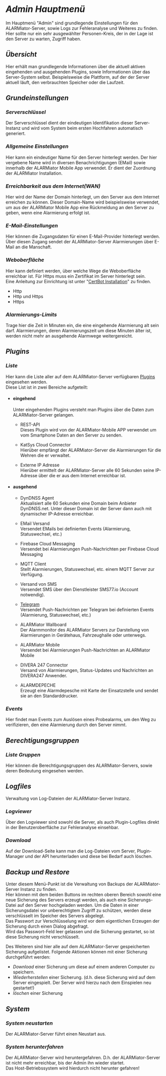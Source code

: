 # ***Admin Hauptmenü***
Im Hauptmenü "Admin" sind grundlegende Einstellungen für den ALARMiator-Server, sowie Logs zur Fehleranalyse und Weiteres zu finden. Hier sollte nur ein sehr ausgewählter Personen-Kreis, der in der Lage ist den Server zu warten, Zugriff haben.

## ***Übersicht***
Hier erhält man grundlegende Informationen über die aktuell aktiven eingehenden und ausgehenden Plugins, sowie Informationen über das Server-System selbst. Beispielsweise die Plattform, auf der der Server aktuell läuft, den verbrauchten Speicher oder die Laufzeit.

## ***Grundeinstellungen***
  ### ***Serverschlüssel***
  Der Serverschlüssel dient der eindeutigen Identifikation dieser Server-Instanz und wird vom System beim ersten Hochfahren automatisch generiert.

  ### ***Allgemeine Einstellungen***
  Hier kann ein eindeutiger Name für den Server hinterlegt werden. Der hier vergebene Name wird in diversen Benachrichtigungen (EMail) sowie innerhalb der ALARMiator Mobile App verwendet. Er dient der Zuordnung der ALARMiator Installation.
  
  ### ***Erreichbarkeit aus dem Internet(WAN)***
  Hier wird der Name der Domain hinterlegt, um den Server aus dem Internet erreichen zu können.
  Dieser Domain-Name wird beispielsweise verwendet, um aus der ALARMiator Mobile App eine Rückmeldung an den Server zu geben, wenn eine Alarmierung erfolgt ist.
  
  ### ***E-Mail-Einstellungen***
  Hier können die Zugangsdaten für einen E-Mail-Provider hinterlegt werden. Über diesen Zugang sendet der ALARMiator-Server Alarmierungen über E-Mail an die Manschaft.

  ### ***Weboberfläche***
  Hier kann definiert werden, über welche Wege die Weboberfläche erreichbar ist. Für Https muss ein Zertifikat im Server hinterlegt sein.  
  Eine Anleitung zur Einrichtung ist unter "[CertBot Installation](../../Installation/CertBot_installation.md)" zu finden.
  * Http
  * Http und Https
  * Https

  ### ***Alarmierungs-Limits***
  Trage hier die Zeit in Minuten ein, die eine eingehende Alarmierung alt sein darf. Alarmierungen, deren Alarmierungszeit um diese Minuten älter ist, werden nicht mehr an   ausgehende Alarmwege weitergereicht.

## ***Plugins***
  ### ***Liste***
  Hier kann die Liste aller auf dem ALARMiator-Server verfügbaren [Plugins](Plugins/Plugins.md) eingesehen werden.  
  Diese List ist in zwei Bereiche aufgeteilt:
  * #### eingehend  
    Unter eingehenden Plugins versteht man Plugins über die Daten zum ALARMiator-Server gelangen.
    * REST-API   
      Dieses Plugin wird von der ALARMiator-Mobile APP verwendet um vom Smartphone Daten an den Server zu senden.
    
    * KatSys Cloud Connector  
      Hierüber empfängt der ALARMiator-Server die Alarmierungen für die Wehren die er verwaltet.
    
    * Externe IP Adresse  
      Hierüber ermittelt der ALARMiator-Server alle 60 Sekunden seine IP-Adresse über die er aus dem Internet erreichbar ist.
    
  * #### ausgehend
    * DynDNSS Agent  
      Aktualisiert alle 60 Sekunden eine Domain beim Anbieter DynDNSS.net. Unter dieser Domain ist der Server dann auch mit dynamischer IP-Adresse erreichbar.

    * EMail Versand  
      Versendet EMails bei definierten Events (Alarmierung, Statuswechsel, etc.)
    
    * Firebase Cloud Messaging  
      Versendet bei Alarmierungen Push-Nachrichten per Firebase Cloud Messaging
    
    * MQTT Client  
      Stellt Alarmierungen, Statuswechsel, etc. einem MQTT Server zur Verfügung.
    
    * Versand von SMS  
      Versendet SMS über den Dienstleister SMS77.io (Account notwendig).
    
    * [Telegram](Plugins/Telegram-Plugin.md)  
      Versendet Push-Nachrichten per Telegram bei definierten Events (Alarmierung, Statuswechsel, etc.)
    
    * ALARMiator Wallboard  
      Der Alarmmonitor des ALARMiator Servers zur Darstellung von Alarmierungen in Gerätehaus, Fahrzeughalle oder unterwegs.
    
    * ALARMiator Mobile  
      Versendet bei Alarmierungen Push-Nachrichten an ALARMiator Mobile
    
    * DIVERA 247 Connector  
      Versand von Alarmierungen, Status-Updates und Nachrichten an DIVERA247 Anwender.
    
    * ALARMDEPECHE  
      Erzeugt eine Alarmdepesche mit Karte der Einsatzstelle und sendet sie an den Standarddrucker.  

  ### ***Events***
  Hier findet man Events zum Auslösen eines Probealarms, um den Weg zu verifizieren, den eine Alarmierung durch den Server nimmt.

## ***Berechtigungsgruppen***
  ### ***Liste Gruppen***
  Hier können die Berechtigungsgruppen des ALARMiator-Servers, sowie deren Bedeutung eingesehen werden.

## ***Logfiles***
Verwaltung von Log-Dateien der ALARMiator-Server Instanz.

  ### ***Logviewer***
  Über den Logviewer sind sowohl die Server, als auch Plugin-Logfiles direkt in der Benutzeroberfläche zur Fehleranalyse einsehbar.

  ### ***Download***
  Auf der Download-Seite kann man die Log-Dateien vom Server, Plugin-Manager und der API herunterladen und diese bei Bedarf auch löschen.

## ***Backup und Restore***
  Unter diesem Menü-Punkt ist die Verwaltung von Backups der ALARMiator-Server Instanz zu finden.  
  Hier können mit dem beiden Buttons im rechten oberen Bereich sowohl eine neue Sicherung des Servers erzeugt werden, als auch eine Sicherungs-Datei auf den Server hochgeladen werden.
  Um die Daten in einer Sicherungsdatei vor unberechtigtem Zugriff zu schützen, werden diese verschlüsselt im Speicher des Servers abgelegt.  
  Das Passwort zur Verschlüsselung wird vor dem eigentlichen Erzeugen der Sicherung durch einen Dialog abgefragt.  
  Wird das Passwort-Feld leer gelassen und die Sicherung gestartet, so ist diese Sicherung nicht verschlüsselt.

  Des Weiteren sind hier alle auf dem ALARMiator-Server gespeicherten Sicherung aufgelistet. Folgende Aktionen können mit einer Sicherung durchgeführt werden:
  - *Download* einer Sicherung um diese auf einem anderen Computer zu speichern.
  - *Wiederherstellen* einer Sicherung. (d.h. diese Sicherung wird auf dem Server eingespielt. Der Server wird hierzu nach dem Einspielen neu gestartet!)
  - *löschen* einer Sicherung

## ***System***
  ### ***System neustarten***
  Der ALARMiator-Server führt einen Neustart aus.

  ### ***System herunterfahren***
  Der ALARMiator-Server wird heruntergefahren. D.h. der ALARMiator-Server ist nicht mehr erreichbar, bis der Admin ihn wieder startet.  
  Das Host-Betriebssystem wird hierdurch nicht herunter gefahren!


